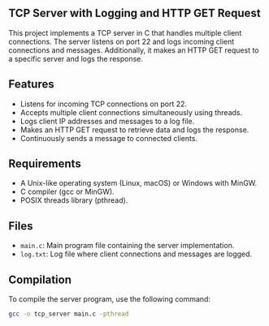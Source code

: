 ## TCP Server with Logging and HTTP GET Request

This project implements a TCP server in C that handles multiple client connections. The server listens on port 22 and logs incoming client connections and messages. Additionally, it makes an HTTP GET request to a specific server and logs the response.

## Features

- Listens for incoming TCP connections on port 22.
- Accepts multiple client connections simultaneously using threads.
- Logs client IP addresses and messages to a log file.
- Makes an HTTP GET request to retrieve data and logs the response.
- Continuously sends a message to connected clients.

## Requirements

- A Unix-like operating system (Linux, macOS) or Windows with MinGW.
- C compiler (gcc or MinGW).
- POSIX threads library (pthread).

## Files

- `main.c`: Main program file containing the server implementation.
- `log.txt`: Log file where client connections and messages are logged.

## Compilation

To compile the server program, use the following command:

```sh
gcc -o tcp_server main.c -pthread
